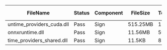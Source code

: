 ﻿ | FileName                  | Status | Component | FileSize | TotalTime(sec) | Upload(sec) | Submit(sec) | SignWait(sec) | Retry Count | 
 |---------------------------|--------|-----------|----------|----------------|-------------|-------------|---------------|-------------|
 | untime_providers_cuda.dll | Pass   | Sign      | 515.25MB | 112.35         | 6.27        | 0.3         | 105.5         | 0           | 
 | onnxruntime.dll           | Pass   | Sign      | 11.56MB  | 59.81          | 1.99        | 0.39        | 52.97         | 0           | 
 | time_providers_shared.dll | Pass   | Sign      | 11.5KB   | 81.49          | 0.8         | 0.57        | 74.65         | 0           | 
